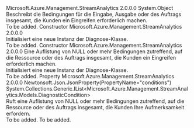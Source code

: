 <Type Name="Diagnostics" FullName="Microsoft.Azure.Management.StreamAnalytics.Models.Diagnostics">
  <TypeSignature Language="C#" Value="public class Diagnostics" />
  <TypeSignature Language="ILAsm" Value=".class public auto ansi beforefieldinit Diagnostics extends System.Object" />
  <TypeSignature Language="DocId" Value="T:Microsoft.Azure.Management.StreamAnalytics.Models.Diagnostics" />
  <TypeSignature Language="VB.NET" Value="Public Class Diagnostics" />
  <TypeSignature Language="F#" Value="type Diagnostics = class" />
  <AssemblyInfo>
    <AssemblyName>Microsoft.Azure.Management.StreamAnalytics</AssemblyName>
    <AssemblyVersion>2.0.0.0</AssemblyVersion>
  </AssemblyInfo>
  <Base>
    <BaseTypeName>System.Object</BaseTypeName>
  </Base>
  <Interfaces />
  <Docs>
    <summary>
            Beschreibt die Bedingungen für die Eingabe, Ausgabe oder des Auftrags insgesamt, die Kunden ein Eingreifen erforderlich machen.
            </summary>
    <remarks>To be added.</remarks>
  </Docs>
  <Members>
    <Member MemberName=".ctor">
      <MemberSignature Language="C#" Value="public Diagnostics ();" />
      <MemberSignature Language="ILAsm" Value=".method public hidebysig specialname rtspecialname instance void .ctor() cil managed" />
      <MemberSignature Language="DocId" Value="M:Microsoft.Azure.Management.StreamAnalytics.Models.Diagnostics.#ctor" />
      <MemberSignature Language="VB.NET" Value="Public Sub New ()" />
      <MemberType>Constructor</MemberType>
      <AssemblyInfo>
        <AssemblyName>Microsoft.Azure.Management.StreamAnalytics</AssemblyName>
        <AssemblyVersion>2.0.0.0</AssemblyVersion>
      </AssemblyInfo>
      <Parameters />
      <Docs>
        <summary>
            Initialisiert eine neue Instanz der Diagnose-Klasse.
            </summary>
        <remarks>To be added.</remarks>
      </Docs>
    </Member>
    <Member MemberName=".ctor">
      <MemberSignature Language="C#" Value="public Diagnostics (System.Collections.Generic.IList&lt;Microsoft.Azure.Management.StreamAnalytics.Models.DiagnosticCondition&gt; conditions = null);" />
      <MemberSignature Language="ILAsm" Value=".method public hidebysig specialname rtspecialname instance void .ctor(class System.Collections.Generic.IList`1&lt;class Microsoft.Azure.Management.StreamAnalytics.Models.DiagnosticCondition&gt; conditions) cil managed" />
      <MemberSignature Language="DocId" Value="M:Microsoft.Azure.Management.StreamAnalytics.Models.Diagnostics.#ctor(System.Collections.Generic.IList{Microsoft.Azure.Management.StreamAnalytics.Models.DiagnosticCondition})" />
      <MemberSignature Language="VB.NET" Value="Public Sub New (Optional conditions As IList(Of DiagnosticCondition) = null)" />
      <MemberSignature Language="F#" Value="new Microsoft.Azure.Management.StreamAnalytics.Models.Diagnostics : System.Collections.Generic.IList&lt;Microsoft.Azure.Management.StreamAnalytics.Models.DiagnosticCondition&gt; -&gt; Microsoft.Azure.Management.StreamAnalytics.Models.Diagnostics" Usage="new Microsoft.Azure.Management.StreamAnalytics.Models.Diagnostics conditions" />
      <MemberType>Constructor</MemberType>
      <AssemblyInfo>
        <AssemblyName>Microsoft.Azure.Management.StreamAnalytics</AssemblyName>
        <AssemblyVersion>2.0.0.0</AssemblyVersion>
      </AssemblyInfo>
      <Parameters>
        <Parameter Name="conditions" Type="System.Collections.Generic.IList&lt;Microsoft.Azure.Management.StreamAnalytics.Models.DiagnosticCondition&gt;" />
      </Parameters>
      <Docs>
        <param name="conditions">Eine Auflistung von NULL oder mehr Bedingungen zutreffend, auf die Ressource oder des Auftrags insgesamt, die Kunden ein Eingreifen erforderlich machen.</param>
        <summary>
            Initialisiert eine neue Instanz der Diagnose-Klasse.
            </summary>
        <remarks>To be added.</remarks>
      </Docs>
    </Member>
    <Member MemberName="Conditions">
      <MemberSignature Language="C#" Value="public System.Collections.Generic.IList&lt;Microsoft.Azure.Management.StreamAnalytics.Models.DiagnosticCondition&gt; Conditions { get; }" />
      <MemberSignature Language="ILAsm" Value=".property instance class System.Collections.Generic.IList`1&lt;class Microsoft.Azure.Management.StreamAnalytics.Models.DiagnosticCondition&gt; Conditions" />
      <MemberSignature Language="DocId" Value="P:Microsoft.Azure.Management.StreamAnalytics.Models.Diagnostics.Conditions" />
      <MemberSignature Language="VB.NET" Value="Public ReadOnly Property Conditions As IList(Of DiagnosticCondition)" />
      <MemberSignature Language="F#" Value="member this.Conditions : System.Collections.Generic.IList&lt;Microsoft.Azure.Management.StreamAnalytics.Models.DiagnosticCondition&gt;" Usage="Microsoft.Azure.Management.StreamAnalytics.Models.Diagnostics.Conditions" />
      <MemberType>Property</MemberType>
      <AssemblyInfo>
        <AssemblyName>Microsoft.Azure.Management.StreamAnalytics</AssemblyName>
        <AssemblyVersion>2.0.0.0</AssemblyVersion>
      </AssemblyInfo>
      <Attributes>
        <Attribute>
          <AttributeName>Newtonsoft.Json.JsonProperty(PropertyName="conditions")</AttributeName>
        </Attribute>
      </Attributes>
      <ReturnValue>
        <ReturnType>System.Collections.Generic.IList&lt;Microsoft.Azure.Management.StreamAnalytics.Models.DiagnosticCondition&gt;</ReturnType>
      </ReturnValue>
      <Docs>
        <summary>
            Ruft eine Auflistung von NULL oder mehr Bedingungen zutreffend, auf die Ressource oder des Auftrags insgesamt, die Kunden Ihre Aufmerksamkeit erfordern.
            </summary>
        <value>To be added.</value>
        <remarks>To be added.</remarks>
      </Docs>
    </Member>
  </Members>
</Type>